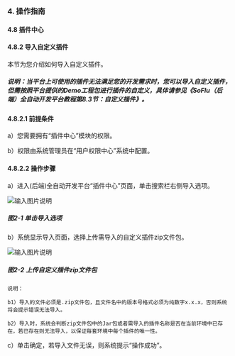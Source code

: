 ### 4. 操作指南

#### 4.8 插件中心

#### 4.8.2 导入自定义插件

本节为您介绍如何导入自定义插件。

##### 说明：当平台上可使用的插件无法满足您的开发需求时，您可以导入自定义插件，但需按照平台提供的Demo工程包进行插件的自定义，具体请参见《SoFlu（后端）全自动开发平台教程第8.3节：自定义插件》。

#### 4.8.2.1 前提条件

a）您需要拥有“插件中心”模块的权限。

b）权限由系统管理员在“用户权限中心”系统中配置。

#### 4.8.2.2 操作步骤

a）进入(后端)全自动开发平台“插件中心”页面，单击搜索栏右侧导入选项。

![输入图片说明](../../../../images/SoFlu%EF%BC%88%E5%90%8E%E7%AB%AF%EF%BC%89%E5%BC%80%E5%8F%91%E5%B9%B3%E5%8F%B0/1.%20%E6%9C%80%E6%96%B0%E7%89%88%E6%9C%AC%20-%20%E6%9B%B4%E6%96%B0%E6%97%A5%E6%9C%9F%20-%202022.10.08/4.%20%E6%93%8D%E4%BD%9C%E6%8C%87%E5%8D%97/8.%20%E6%8F%92%E4%BB%B6%E4%B8%AD%E5%BF%83/2-1.png)

##### 图2-1 单击导入选项

b）系统显示导入页面，选择上传需导入的自定义插件zip文件包。

![输入图片说明](../../../../images/SoFlu%EF%BC%88%E5%90%8E%E7%AB%AF%EF%BC%89%E5%BC%80%E5%8F%91%E5%B9%B3%E5%8F%B0/1.%20%E6%9C%80%E6%96%B0%E7%89%88%E6%9C%AC%20-%20%E6%9B%B4%E6%96%B0%E6%97%A5%E6%9C%9F%20-%202022.10.08/4.%20%E6%93%8D%E4%BD%9C%E6%8C%87%E5%8D%97/8.%20%E6%8F%92%E4%BB%B6%E4%B8%AD%E5%BF%83/2-2.png)

##### 图2-2 上传自定义插件zip文件包


```
说明：

b1）导入的文件必须是.zip文件包，且文件名中的版本号格式必须为纯数字x.x.x，否则系统将会提示错误无法导入。

b2）导入时，系统会判断zip文件包中的Jar包或者需导入的插件名称是否在当前环境中已存在，若已存在则无法导入，以保证每套环境中每个插件的唯一性。
```

c）单击确定，若导入文件无误，则系统提示“操作成功”。
